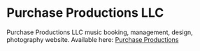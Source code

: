 # Purchase Productions LLC

Purchase Productions LLC music booking, management, design, photography website. Available here: [Purchase Productions](https://unruffled-easley-f88b5b.netlify.com/)
